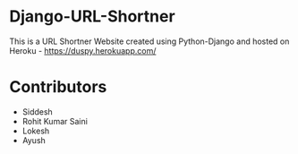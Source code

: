 # Django-URL-Shortner
This is a URL Shortner Website created using Python-Django and hosted on Heroku - https://duspy.herokuapp.com/

# Contributors
- Siddesh
- Rohit Kumar Saini
- Lokesh
- Ayush
